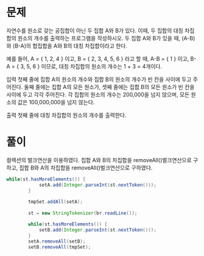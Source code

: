 # 문제

자연수를 원소로 갖는 공집합이 아닌 두 집합 A와 B가 있다. 
이때, 두 집합의 대칭 차집합의 원소의 개수를 출력하는 프로그램을 작성하시오.
두 집합 A와 B가 있을 때, (A-B)와 (B-A)의 합집합을 A와 B의 대칭 차집합이라고 한다.

예를 들어, A = { 1, 2, 4 } 이고, B = { 2, 3, 4, 5, 6 } 라고 할 때,  A-B = { 1 } 이고, B-A = { 3, 5, 6 } 이므로, 대칭 차집합의 원소의 개수는 1 + 3 = 4개이다.

입력
첫째 줄에 집합 A의 원소의 개수와 집합 B의 원소의 개수가 빈 칸을 사이에 두고 주어진다. 
둘째 줄에는 집합 A의 모든 원소가, 셋째 줄에는 집합 B의 모든 원소가 빈 칸을 사이에 두고 각각 주어진다. 
각 집합의 원소의 개수는 200,000을 넘지 않으며, 모든 원소의 값은 100,000,000을 넘지 않는다.

출력
첫째 줄에 대칭 차집합의 원소의 개수를 출력한다.



# 풀이

컬렉션의 벌크연산을 이용하였다.
집합 A와 B의 차집합을 removeAll()벌크연산으로 구하고,
집합 B와 A의 차집합을 removeAll()벌크연산으로 구하였다.

```java
while(st.hasMoreElements()) {
			setA.add(Integer.parseInt(st.nextToken()));
		}
		
		tmpSet.addAll(setA);
		
		st = new StringTokenizer(br.readLine());

		while(st.hasMoreElements()) {
			setB.add(Integer.parseInt(st.nextToken()));
		}
		setA.removeAll(setB);
		setB.removeAll(tmpSet);
 ```
